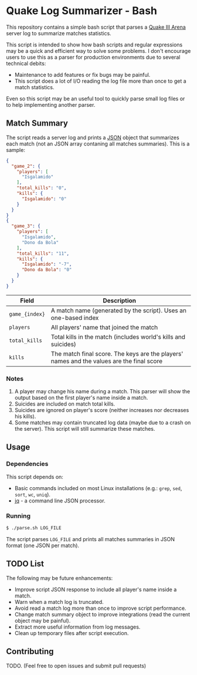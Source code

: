 # Quake Log Summarizer - Bash

This repository contains a simple bash script that parses a [Quake III Arena](https://github.com/id-Software/Quake-III-Arena) server log to summarize matches statistics.

This script is intended to show how bash scripts and regular expressions may be a quick and efficient way to solve some problems.
I don't encourage users to use this as a parser for production environments due to several technical debits:
- Maintenance to add features or fix bugs may be painful. 
- This script does a lot of I/O reading the log file more than once to get a match statistics.

Even so this script may be an useful tool to quickly parse small log files or to help implementing another parser.

## Match Summary

The script reads a server log and prints a [JSON](https://www.json.org/) object that summarizes each match (not an JSON array contaning all matches summaries). This is a sample:

```json
{
  "game_2": {
    "players": [
      "Isgalamido"
    ],
    "total_kills": "0",
    "kills": {
      "Isgalamido": "0"
    }
  }
}
{
  "game_3": {
    "players": [
      "Isgalamido",
      "Dono da Bola"
    ],
    "total_kills": "11",
    "kills": {
      "Isgalamido": "-7",
      "Dono da Bola": "0"
    }
  }
}
```

| Field         | Description                                                                               |
|---------------|-------------------------------------------------------------------------------------------|
| `game_{index}`| A match name (generated by the script). Uses an one-based index                           |
| `players`     | All players' name that joined the match                                                   |
| `total_kills` | Total kills in the match (includes world's kills and suicides)                            |
| `kills`       | The match final score. The keys are the players' names and the values are the final score |

### Notes

1. A player may change his name during a match. This parser will show the output based on the first player's name inside a match.
2. Suicides are included on match total kills.
3. Suicides are ignored on player's score (neither increases nor decreases his kills).
4. Some matches may contain truncated log data (maybe due to a crash on the server). This script will still summarize these matches.

## Usage

### Dependencies

This script depends on:
- Basic commands included on most Linux installations (e.g.: `grep`, `sed`, `sort`, `wc`, `uniq`).
- [jq](https://stedolan.github.io/jq/) - a command line JSON processor.

### Running

```bash
$ ./parse.sh LOG_FILE
```
The script parses `LOG_FILE` and prints all matches summaries in JSON format (one JSON per match).


## TODO List

The following may be future enhancements:

- Improve script JSON response to include all player's name inside a match.
- Warn when a match log is truncated.
- Avoid read a match log more than once to improve script performance.
- Change match summary object to improve integrations (read the current object may be painful).
- Extract more useful information from log messages.
- Clean up temporary files after script execution.

## Contributing

TODO.
(Feel free to open issues and submit pull requests)
